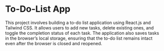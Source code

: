 # To-Do-List App

This project involves building a to-do list application using React.js and Tailwind CSS. It allows users to add new tasks, delete existing ones, and toggle the completion status of each task. The application also saves tasks in the browser’s local storage, ensuring that the to-do list remains intact even after the browser is closed and reopened.
